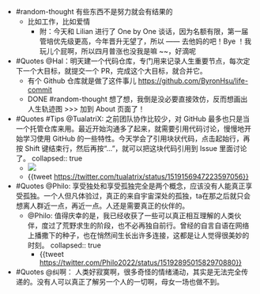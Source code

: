 - #random-thought 有些东西不是努力就会有结果的
	- 比如工作，比如爱情
		- 附：今天和 Lilian 进行了 One by One 谈话，因为名额有限，第一届管培优先级更高，今年晋升无望了，所以 —— 去他妈的吧！Bye ！我玩儿个屁啊，所以四月普涨也没我是嘛 ~~，好滴呢
- #Quotes @Hal：明天建一个代码仓库，专门用来记录人生重要节点，每次定下一个大目标，就提交一个 PR，完成这个大目标，就合并它。
	- 有个 Github 仓库就是做了这件事儿 https://github.com/ByronHsu/life-commit
	- DONE #random-thought 想了想，我倒是没必要直接效仿，反而想画出人生轨迹图 >>> 加到 About 页面了！
- #Quotes  #Tips @TualatriX: 之前团队协作比较少，对 GitHub 最多也只是当一个托管仓库来用。最近开始沟通多了起来，就需要引用代码讨论，慢慢地开始学习使用 GitHub 的一些特性。今天学会了引用块状代码，点击起始行，再按 Shift 键结束行，然后再按“…”，就可以把这块代码引用到 Issue 里面讨论了。
  collapsed:: true
	- ![](https://image-host-1255524710.cos.ap-beijing.myqcloud.com/img/FRUhMSTVUAAWO1U.jpg)
	- {{tweet https://twitter.com/tualatrix/status/1519156947223597056}}
- #Quotes @Philo: 享受独处和享受孤独完全是两个概念，应该没有人能真正享受孤独。一个人但凡体验过，真正的来自宇宙深处的孤独，ta在那之后就只会想离人群近一点，再近一点。人还是需要真正的伙伴的。
	- @Philo: 值得庆幸的是，我已经收获了一些可以真正相互理解的人类伙伴，度过了荒野求生的阶段，也不必再独自前行。曾经的自言自语在网络上播撒下的种子，也在悄然间生长出许多连接，这都是让人觉得很美妙的时刻。
	  collapsed:: true
		- {{tweet https://twitter.com/Philo2022/status/1519289501582970880}}
- #Quotes @纠啊：
  人类好寂寞啊，很多奇怪的情绪涌动，其实是无法完全传递的。没有人可以真正了解另一个人的一切啊，母女一场也做不到。